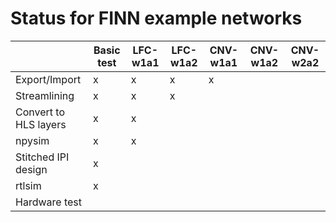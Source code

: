 # Status for FINN example networks

|                           	| Basic test | LFC-w1a1 	| LFC-w1a2 	| CNV-w1a1 	| CNV-w1a2 	| CNV-w2a2 	|
|---------------------------	|------------ |----------	|----------	|----------	|----------	|----------	|
| Export/Import             	| x           | x        	| x        	| x        	|          	|          	|
| Streamlining              	| x           | x        	| x        	|          	|          	|          	|
| Convert to HLS layers     	| x           | x        	|          	|          	|          	|          	|
| npysim                    	| x           | x        	|          	|          	|          	|          	|
| Stitched IPI design        	| x           |          	|          	|          	|          	|           | 
| rtlsim                    	| x           |          	|          	|          	|          	|          	|
| Hardware test             	|             |          	|          	|          	|          	|          	|
